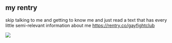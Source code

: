 ## my rentry
skip talking to me and getting to know me and just read a text that has every little semi-relevant information about me  https://rentry.co/gayfightclub

![](https://komarev.com/ghpvc/?username=bloodbathing&color=yellowgreen&style=plastic&label=assholes)

